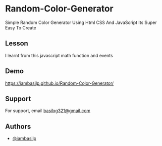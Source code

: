 # Random-Color-Generator
 Simple Random Color Generator Using Html CSS And JavaScript Its Super Easy To Create 
 
 
## Lesson
 I learnt from this javascript math function and events
 
## Demo
https://iambasilp.github.io/Random-Color-Generator/

## Support
For support, email basilxg321@gmail.com 

## Authors

- [@iambasilp](https://www.github.com/iambasilp)





